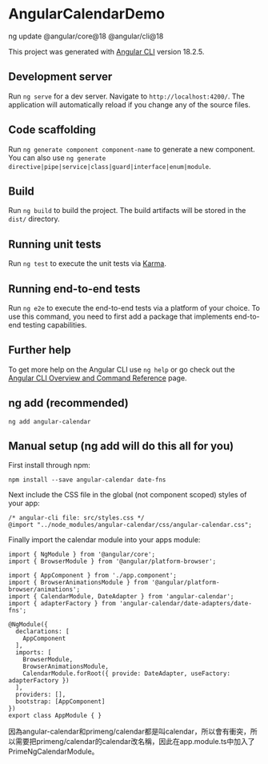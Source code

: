 # AngularCalendarDemo
ng update @angular/core@18 @angular/cli@18

This project was generated with [Angular CLI](https://github.com/angular/angular-cli) version 18.2.5.

## Development server

Run `ng serve` for a dev server. Navigate to `http://localhost:4200/`. The application will automatically reload if you change any of the source files.

## Code scaffolding

Run `ng generate component component-name` to generate a new component. You can also use `ng generate directive|pipe|service|class|guard|interface|enum|module`.

## Build

Run `ng build` to build the project. The build artifacts will be stored in the `dist/` directory.

## Running unit tests

Run `ng test` to execute the unit tests via [Karma](https://karma-runner.github.io).

## Running end-to-end tests

Run `ng e2e` to execute the end-to-end tests via a platform of your choice. To use this command, you need to first add a package that implements end-to-end testing capabilities.

## Further help

To get more help on the Angular CLI use `ng help` or go check out the [Angular CLI Overview and Command Reference](https://angular.io/cli) page.

## ng add (recommended)
```
ng add angular-calendar
```
## Manual setup (ng add will do this all for you)
First install through npm:
```
npm install --save angular-calendar date-fns
```
Next include the CSS file in the global (not component scoped) styles of your app:
```
/* angular-cli file: src/styles.css */
@import "../node_modules/angular-calendar/css/angular-calendar.css";
```
Finally import the calendar module into your apps module:
```
import { NgModule } from '@angular/core';
import { BrowserModule } from '@angular/platform-browser';

import { AppComponent } from './app.component';
import { BrowserAnimationsModule } from '@angular/platform-browser/animations';
import { CalendarModule, DateAdapter } from 'angular-calendar';
import { adapterFactory } from 'angular-calendar/date-adapters/date-fns';

@NgModule({
  declarations: [
    AppComponent
  ],
  imports: [
    BrowserModule,
    BrowserAnimationsModule,
    CalendarModule.forRoot({ provide: DateAdapter, useFactory: adapterFactory })
  ],
  providers: [],
  bootstrap: [AppComponent]
})
export class AppModule { }
```

因為angular-calendar和primeng/calendar都是叫calendar，所以會有衝突，所以需要把primeng/calendar的calendar改名稱，因此在app.module.ts中加入了PrimeNgCalendarModule。

